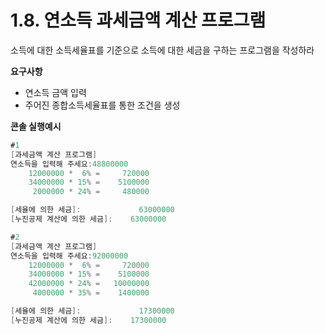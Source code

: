 #  1.8. 연소득 과세금액 계산 프로그램

소득에 대한 소득세율표를 기준으로 소득에 대한 세금을 구하는 프로그램을 작성하라

**요구사항**
- 연소득 금액 입력
- 주어진 종합소득세율표를 통한 조건을 생성

**콘솔 실행예시**
```java
#1
[과세금액 계산 프로그램]
연소득을 입력해 주세요:48800000
    12000000 *  6% =     720000
    34000000 * 15% =    5100000
     2000000 * 24% =     480000

[세율에 의한 세금]:             63000000
[누진공제 계산에 의한 세금]:    63000000

#2
[과세금액 계산 프로그램]
연소득을 입력해 주세요:92000000
    12000000 *  6% =     720000
    34000000 * 15% =    5100000
    42000000 * 24% =   10000000
     4000000 * 35% =    1400000

[세율에 의한 세금]:             17300000
[누진공제 계산에 의한 세금]:    17300000
```
